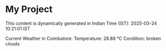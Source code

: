 # My Project

This content is dynamically generated in Indian Time (IST): 2025-03-24 10:21:01 IST


Current Weather in Coimbatore:
Temperature: 28.88 °C
Condition: broken clouds
